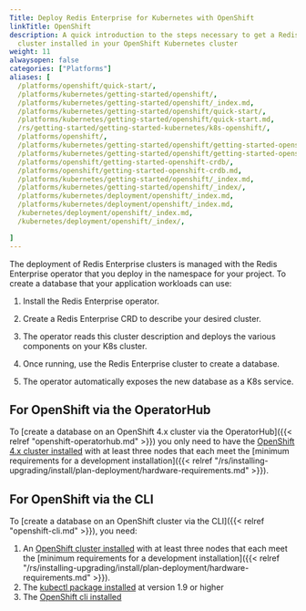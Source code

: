 ```yaml
---
Title: Deploy Redis Enterprise for Kubernetes with OpenShift
linkTitle: OpenShift
description: A quick introduction to the steps necessary to get a Redis Enterprise
  cluster installed in your OpenShift Kubernetes cluster
weight: 11
alwaysopen: false
categories: ["Platforms"]
aliases: [
  /platforms/openshift/quick-start/,
  /platforms/kubernetes/getting-started/openshift/,
  /platforms/kubernetes/getting-started/openshift/_index.md,
  /platforms/kubernetes/getting-started/openshift/quick-start/, 
  /platforms/kubernetes/getting-started/openshift/quick-start.md,
  /rs/getting-started/getting-started-kubernetes/k8s-openshift/,
  /platforms/openshift/,
  /platforms/kubernetes/getting-started/openshift/getting-started-openshift-crdb/,
  /platforms/kubernetes/getting-started/openshift/getting-started-openshift-crdb.md,
  /platforms/openshift/getting-started-openshift-crdb/,
  /platforms/openshift/getting-started-openshift-crdb.md,
  /platforms/kubernetes/getting-started/openshift/_index.md,
  /platforms/kubernetes/getting-started/openshift/_index/, 
  /platforms/kubernetes/deployment/openshift/_index.md,
  /platforms/kubernetes/deployment/openshift/_index.md,
  /kubernetes/deployment/openshift/_index.md,
  /kubernetes/deployment/openshift/_index/,

]
---
```

The deployment of Redis Enterprise clusters is managed with the Redis Enterprise operator that you deploy in the namespace for your project.
To create a database that your application
workloads can use:

1. Install the Redis Enterprise operator.

1. Create a Redis Enterprise CRD to describe your desired cluster.

1. The operator reads this cluster description and deploys the various components on your K8s cluster.

1. Once running, use the Redis Enterprise cluster to create a database.

1. The operator automatically exposes the new database as a K8s service.

## For OpenShift via the OperatorHub

To [create a database on an OpenShift 4.x cluster via the OperatorHub]({{< relref "openshift-operatorhub.md" >}}) you only need to have the [OpenShift 4.x cluster installed](https://docs.openshift.com/container-platform/4.3/welcome/index.html) with at least three nodes that each meet the [minimum requirements for a development installation]({{< relref "/rs/installing-upgrading/install/plan-deployment/hardware-requirements.md" >}}).

## For OpenShift via the CLI

To [create a database on an OpenShift cluster via the CLI]({{< relref "openshift-cli.md" >}}), you need:

1. An [OpenShift cluster installed](https://docs.openshift.com/container-platform/4.3/welcome/index.html) with at least three nodes that each meet the [minimum requirements for a development installation]({{< relref "/rs/installing-upgrading/install/plan-deployment/hardware-requirements.md" >}}).
1. The [kubectl package installed](https://kubernetes.io/docs/tasks/tools/install-kubectl/) at version 1.9 or higher
1. The [OpenShift cli installed](https://docs.openshift.com/container-platform/4.2/cli_reference/openshift_cli/getting-started-cli.html)
